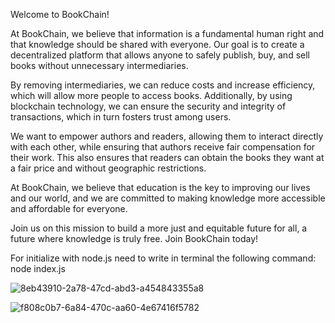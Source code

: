 Welcome to BookChain!

At BookChain, we believe that information is a fundamental human right and that knowledge should be shared with everyone. Our goal is to create a decentralized platform that allows anyone to safely publish, buy, and sell books without unnecessary intermediaries.

By removing intermediaries, we can reduce costs and increase efficiency, which will allow more people to access books. Additionally, by using blockchain technology, we can ensure the security and integrity of transactions, which in turn fosters trust among users.

We want to empower authors and readers, allowing them to interact directly with each other, while ensuring that authors receive fair compensation for their work. This also ensures that readers can obtain the books they want at a fair price and without geographic restrictions.

At BookChain, we believe that education is the key to improving our lives and our world, and we are committed to making knowledge more accessible and affordable for everyone.

Join us on this mission to build a more just and equitable future for all, a future where knowledge is truly free. Join BookChain today!

For initialize with node.js need to write in terminal the following command: 
node index.js

![8eb43910-2a78-47cd-abd3-a454843355a8](https://user-images.githubusercontent.com/42222419/221434229-52a87d1d-7ecd-47ba-8a95-e7fa798a87d9.jpeg)

![f808c0b7-6a84-470c-aa60-4e67416f5782](https://user-images.githubusercontent.com/42222419/221434231-3083fcca-235d-4a3b-b35a-8ae367645b47.jpeg)
